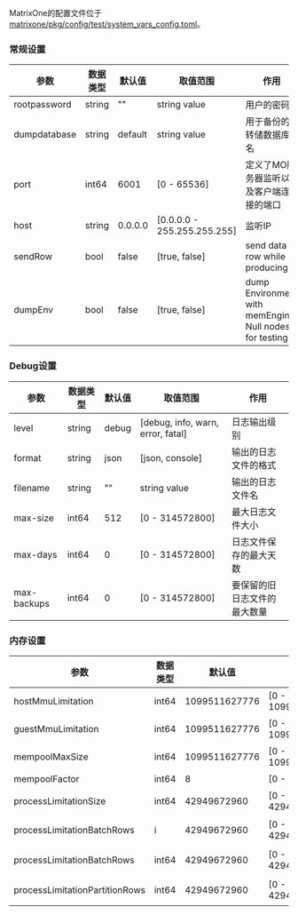 
MatrixOne的配置文件位于[matrixone/pkg/config/test/system_vars_config.toml](https://github.com/matrixorigin/matrixone/blob/main/pkg/config/test/system_vars_def.toml)。

### 常规设置
| 参数  | 数据类型  |  默认值   | 取值范围  | 作用 | 
|  ----  | ----  |  --------  |  --- | --- |
| rootpassword  | string | 	""  | string value |  用户的密码|
| dumpdatabase  | string | 	default  | string value |  用于备份的转储数据库名|
| port  | int64 | 	6001  | [0 - 65536] | 定义了MO服务器监听以及客户端连接的端口|
| host  | string | 	0.0.0.0  | [0.0.0.0 - 255.255.255.255]  | 监听IP|
| sendRow  | bool | false  | [true, false] | send data row while producing  |
| dumpEnv  | bool | false  | [true, false] | dump Environment with memEngine Null nodes for testing  |


### Debug设置


| 参数  | 数据类型  |  默认值   | 取值范围  | 作用 | 
|  ----  | ----  |  --------  |  --- | --- |
| level  | string | debug  | [debug, info, warn, error, fatal] | 日志输出级别 |
| format  | string | 	json  | [json, console] |  输出的日志文件的格式 |
| filename  | string | 	""  | string value | 输出的日志文件名 |
| max-size  | int64 | 	512  |  [0 - 314572800] | 最大日志文件大小|
| max-days  | int64 | 	0  |  [0 - 314572800] | 日志文件保存的最大天数|
| max-backups  | int64 | 	0  |  [0 - 314572800] | 要保留的旧日志文件的最大数量|


### 内存设置

| 参数  | 数据类型  |  默认值   | 取值范围  | 作用 | 
|  ----  | ----  |  --------  |  --- | --- |
| hostMmuLimitation  | int64 | 1099511627776  | [0 - 1099511627776] | 主机的mmu限制，默认值: 1 << 40 = 1099511627776  |
| guestMmuLimitation  | int64 | 1099511627776  | [0 - 1099511627776] | 虚拟机的mmu限制默认值: 1 << 40 = 1099511627776  |
| mempoolMaxSize  | int64 | 1099511627776  | [0 - 1099511627776] | 内存最大容量 默认值: 1 << 40 = 1099511627776  |
| mempoolFactor  | int64 | 8  | [0 - TBD] | mempool factor，默认值: 8   |
| processLimitationSize  | int64 | 42949672960  | [0 - 42949672960] | process.Limitation.Size，默认值: 10 << 32 = 42949672960  |
| processLimitationBatchRows  | i | 42949672960  | [0 - 42949672960] | process.Limitation.BatchRows，默认值: 10 << 32 = 42949672960  |nt64
| processLimitationBatchRows  | int64 | 42949672960  | [0 - 42949672960] | process.Limitation.BatchRows，默认值: 10 << 32 = 42949672960  |
| processLimitationPartitionRows  | int64 | 42949672960  | [0 - 42949672960] | process.Limitation.PartitionRows，默认值: 10 << 32 = 42949672960  |


